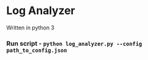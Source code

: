 # Log Analyzer
Written in python 3
### Run script - `python log_analyzer.py --config path_to_config.json`
